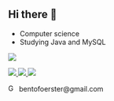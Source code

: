## Hi there 👋

- Computer science 
- Studying Java and MySQL

<p align="left">
  <a href="https://skillicons.dev">
    <img src="https://skillicons.dev/icons?i=java,mysql,git" />
  </a>
</p>

<a href="https://www.instagram.com/4kbento/">
  <img src="https://img.shields.io/badge/Instagram-E4405F?style=for-the-badge&logo=instagram&logoColor=white" />
</a>
<a href="https://www.linkedin.com/in/bento-biral-foerster-9b28a4292/">
  <img src="https://img.shields.io/badge/LinkedIn-0077B5?style=for-the-badge&logo=linkedin&logoColor=white" />
</a>
<a href="(https://x.com/4kbento)">
  <img src="https://img.shields.io/badge/X-0077B5?style=for-the-badge&logo=X&logoColor=white" />
</a>

<p align="left">
  <img alt="Gmail" height="15" width="18" src="https://cdn.jsdelivr.net/gh/walkxcode/dashboard-icons/png/gmail.png"> bentofoerster@gmail.com
</p>
